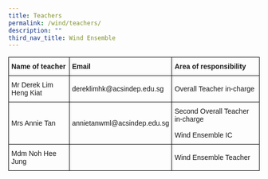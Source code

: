 ```yaml
---
title: Teachers
permalink: /wind/teachers/
description: ""
third_nav_title: Wind Ensemble
---
```

<style type="text/css">
.tg  {border-collapse:collapse;border-spacing:0;}
.tg td{border-color:black;border-style:solid;border-width:1px;font-family:Arial, sans-serif;font-size:14px;
  overflow:hidden;padding:10px 5px;word-break:normal;}
.tg th{border-color:black;border-style:solid;border-width:1px;font-family:Arial, sans-serif;font-size:14px;
  font-weight:normal;overflow:hidden;padding:10px 5px;word-break:normal;}
.tg .tg-cly1{text-align:left;vertical-align:middle}
.tg .tg-1wig{font-weight:bold;text-align:left;vertical-align:top}
</style>
<table class="tg">
<thead>
  <tr>
    <th class="tg-1wig"><span style="font-weight:bolder">Name of teacher</span></th>
    <th class="tg-1wig"><span style="font-weight:bolder">Email</span></th>
    <th class="tg-1wig"><span style="font-weight:bolder">Area of responsibility</span></th>
  </tr>
</thead>
<tbody>
  <tr>
    <td class="tg-cly1">Mr Derek Lim Heng Kiat</td>
    <td class="tg-cly1">dereklimhk@acsindep.edu.sg</td>
    <td class="tg-cly1">Overall Teacher in-charge</td>
  </tr>
  <tr>
    <td class="tg-cly1">Mrs Annie Tan</td>
    <td class="tg-cly1">annietanwml@acsindep.edu.sg</td>
    <td class="tg-cly1">Second Overall Teacher in-charge<br><br>Wind Ensemble IC</td>
  </tr>
  <tr>
    <td class="tg-cly1">Mdm Noh Hee Jung</td>
    <td class="tg-cly1"></td>
    <td class="tg-cly1">Wind Ensemble Teacher</td>
  </tr>
</tbody>
</table>